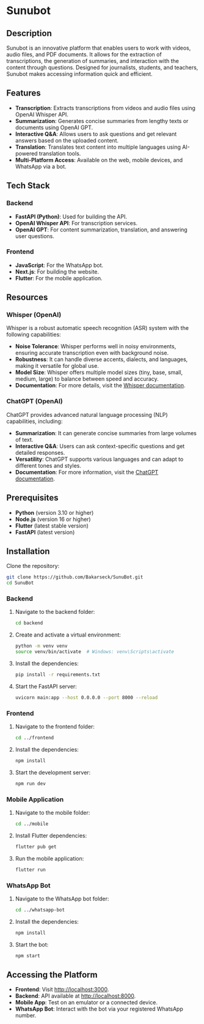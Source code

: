 # Sunubot

## Description  
Sunubot is an innovative platform that enables users to work with videos, audio files, and PDF documents. It allows for the extraction of transcriptions, the generation of summaries, and interaction with the content through questions. Designed for journalists, students, and teachers, Sunubot makes accessing information quick and efficient.

## Features  
- **Transcription**: Extracts transcriptions from videos and audio files using OpenAI Whisper API.  
- **Summarization**: Generates concise summaries from lengthy texts or documents using OpenAI GPT.  
- **Interactive Q&A**: Allows users to ask questions and get relevant answers based on the uploaded content.  
- **Translation**: Translates text content into multiple languages using AI-powered translation tools.  
- **Multi-Platform Access**: Available on the web, mobile devices, and WhatsApp via a bot.

## Tech Stack  
### Backend  
- **FastAPI (Python)**: Used for building the API.  
- **OpenAI Whisper API**: For transcription services.  
- **OpenAI GPT**: For content summarization, translation, and answering user questions.

### Frontend  
- **JavaScript**: For the WhatsApp bot.  
- **Next.js**: For building the website.  
- **Flutter**: For the mobile application.

## Resources

### Whisper (OpenAI)  
Whisper is a robust automatic speech recognition (ASR) system with the following capabilities:  
- **Noise Tolerance**: Whisper performs well in noisy environments, ensuring accurate transcription even with background noise.  
- **Robustness**: It can handle diverse accents, dialects, and languages, making it versatile for global use.  
- **Model Size**: Whisper offers multiple model sizes (tiny, base, small, medium, large) to balance between speed and accuracy.  
- **Documentation**: For more details, visit the [Whisper documentation](https://platform.openai.com/docs/guides/speech-to-text).  

### ChatGPT (OpenAI)  
ChatGPT provides advanced natural language processing (NLP) capabilities, including:  
- **Summarization**: It can generate concise summaries from large volumes of text.  
- **Interactive Q&A**: Users can ask context-specific questions and get detailed responses.  
- **Versatility**: ChatGPT supports various languages and can adapt to different tones and styles.  
- **Documentation**: For more information, visit the [ChatGPT documentation](https://platform.openai.com/docs/guides/text-generation).  

## Prerequisites  
- **Python** (version 3.10 or higher)  
- **Node.js** (version 16 or higher)  
- **Flutter** (latest stable version)  
- **FastAPI** (latest version)  

## Installation  
Clone the repository:  
```bash  
git clone https://github.com/Bakarseck/SunuBot.git
cd SunuBot
```
### Backend  
1. Navigate to the backend folder:  
   ```bash
   cd backend
   ```

2. Create and activate a virtual environment:  
   ```bash
   python -m venv venv
   source venv/bin/activate  # Windows: venv\Scripts\activate
   ```

3. Install the dependencies:  
   ```bash
   pip install -r requirements.txt
   ```

4. Start the FastAPI server:  
   ```bash
   uvicorn main:app --host 0.0.0.0 --port 8000 --reload
   ```

### Frontend  
1. Navigate to the frontend folder:  
   ```bash
   cd ../frontend
   ```

2. Install the dependencies:  
   ```bash
   npm install
   ```

3. Start the development server:  
   ```bash
   npm run dev
   ```

### Mobile Application  
1. Navigate to the mobile folder:  
   ```bash
   cd ../mobile
   ```

2. Install Flutter dependencies:  
   ```bash
   flutter pub get
   ```

3. Run the mobile application:  
   ```bash
   flutter run
   ```

### WhatsApp Bot  
1. Navigate to the WhatsApp bot folder:  
   ```bash
   cd ../whatsapp-bot
   ```

2. Install the dependencies:  
   ```bash
   npm install
   ```

3. Start the bot:  
   ```bash
   npm start
   ```

## Accessing the Platform  
- **Frontend**: Visit [http://localhost:3000](http://localhost:3000).  
- **Backend**: API available at [http://localhost:8000](http://localhost:8000).  
- **Mobile App**: Test on an emulator or a connected device.  
- **WhatsApp Bot**: Interact with the bot via your registered WhatsApp number.  

